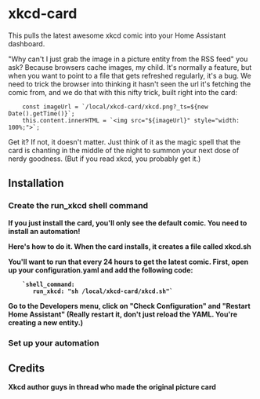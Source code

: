 # xkcd-card

This pulls the latest awesome xkcd comic into your Home Assistant dashboard. 

"Why can't I just grab the image in a picture entity from the RSS feed" you ask?  Because browsers cache images, my child. It's normally a feature, but when you want to point to a file that gets refreshed regularly, it's a bug. We need to trick the browser into thinking it hasn't seen the url it's fetching the comic from, and we do that with this nifty trick, built right into the card:

        const imageUrl = `/local/xkcd-card/xkcd.png?_ts=${new Date().getTime()}`;
        this.content.innerHTML = `<img src="${imageUrl}" style="width: 100%;">`;

Get it? If not, it doesn't matter. Just think of it as the magic spell that the card is chanting in the middle of the night to summon your next dose of nerdy goodness. (But if you read xkcd, you probably get it.) 

## Installation

### Create the run_xkcd shell command

<strong> If you just install the card, you'll only see the default comic. You need to install an automation! <strong>

Here's how to do it. When the card installs, it creates a file called xkcd.sh

You'll want to run that every 24 hours to get the latest comic. First, open up your configuration.yaml and add the following code:

        `shell_command:
           run_xkcd: "sh /local/xkcd-card/xkcd.sh"`

Go to the Developers menu, click on "Check Configuration" and "Restart Home Assistant" (Really restart it, don't just reload the YAML. You're creating a new entity.) 

### Set up your automation


## Credits
Xkcd author
guys in thread who made the original picture card

